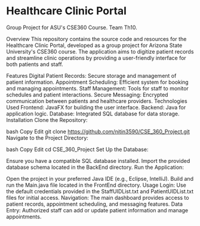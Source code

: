 # Healthcare Clinic Portal
Group Project for ASU's CSE360 Course. Team Th10.

Overview
This repository contains the source code and resources for the Healthcare Clinic Portal, developed as a group project for Arizona State University's CSE360 course. The application aims to digitize patient records and streamline clinic operations by providing a user-friendly interface for both patients and staff.

Features
Digital Patient Records: Secure storage and management of patient information.
Appointment Scheduling: Efficient system for booking and managing appointments.
Staff Management: Tools for staff to monitor schedules and patient interactions.
Secure Messaging: Encrypted communication between patients and healthcare providers.
Technologies Used
Frontend: JavaFX for building the user interface.
Backend: Java for application logic.
Database: Integrated SQL database for data storage.
Installation
Clone the Repository:

bash
Copy
Edit
git clone https://github.com/nitin3590/CSE_360_Project.git
Navigate to the Project Directory:

bash
Copy
Edit
cd CSE_360_Project
Set Up the Database:

Ensure you have a compatible SQL database installed.
Import the provided database schema located in the BackEnd directory.
Run the Application:

Open the project in your preferred Java IDE (e.g., Eclipse, IntelliJ).
Build and run the Main.java file located in the FrontEnd directory.
Usage
Login: Use the default credentials provided in the StaffUIDList.txt and PatientUIDList.txt files for initial access.
Navigation: The main dashboard provides access to patient records, appointment scheduling, and messaging features.
Data Entry: Authorized staff can add or update patient information and manage appointments.
